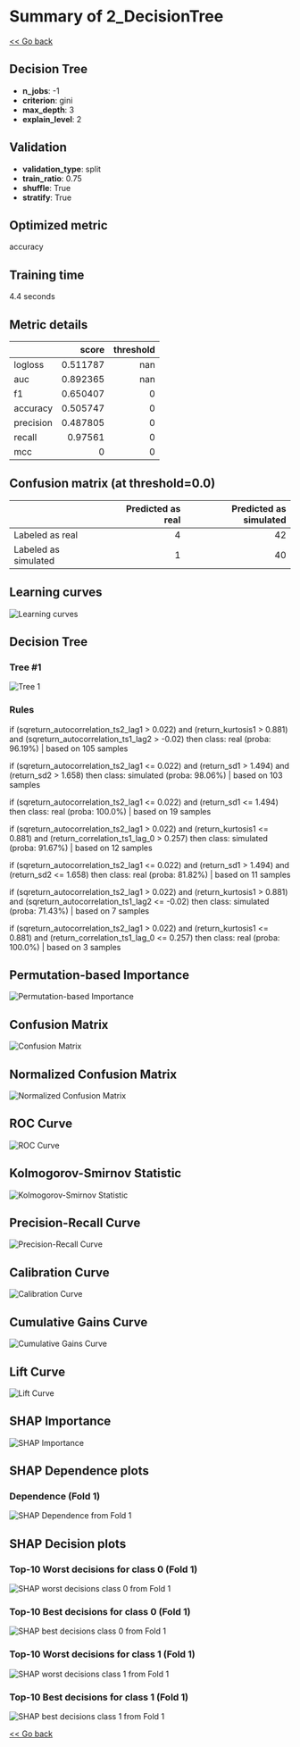 # Summary of 2_DecisionTree

[<< Go back](../README.md)


## Decision Tree
- **n_jobs**: -1
- **criterion**: gini
- **max_depth**: 3
- **explain_level**: 2

## Validation
 - **validation_type**: split
 - **train_ratio**: 0.75
 - **shuffle**: True
 - **stratify**: True

## Optimized metric
accuracy

## Training time

4.4 seconds

## Metric details
|           |    score |   threshold |
|:----------|---------:|------------:|
| logloss   | 0.511787 |         nan |
| auc       | 0.892365 |         nan |
| f1        | 0.650407 |           0 |
| accuracy  | 0.505747 |           0 |
| precision | 0.487805 |           0 |
| recall    | 0.97561  |           0 |
| mcc       | 0        |           0 |


## Confusion matrix (at threshold=0.0)
|                      |   Predicted as real |   Predicted as simulated |
|:---------------------|--------------------:|-------------------------:|
| Labeled as real      |                   4 |                       42 |
| Labeled as simulated |                   1 |                       40 |

## Learning curves
![Learning curves](learning_curves.png)

## Decision Tree 

### Tree #1
![Tree 1](learner_fold_0_tree.svg)

### Rules

if (sqreturn_autocorrelation_ts2_lag1 > 0.022) and (return_kurtosis1 > 0.881) and (sqreturn_autocorrelation_ts1_lag2 > -0.02) then class: real (proba: 96.19%) | based on 105 samples

if (sqreturn_autocorrelation_ts2_lag1 <= 0.022) and (return_sd1 > 1.494) and (return_sd2 > 1.658) then class: simulated (proba: 98.06%) | based on 103 samples

if (sqreturn_autocorrelation_ts2_lag1 <= 0.022) and (return_sd1 <= 1.494) then class: real (proba: 100.0%) | based on 19 samples

if (sqreturn_autocorrelation_ts2_lag1 > 0.022) and (return_kurtosis1 <= 0.881) and (return_correlation_ts1_lag_0 > 0.257) then class: simulated (proba: 91.67%) | based on 12 samples

if (sqreturn_autocorrelation_ts2_lag1 <= 0.022) and (return_sd1 > 1.494) and (return_sd2 <= 1.658) then class: real (proba: 81.82%) | based on 11 samples

if (sqreturn_autocorrelation_ts2_lag1 > 0.022) and (return_kurtosis1 > 0.881) and (sqreturn_autocorrelation_ts1_lag2 <= -0.02) then class: simulated (proba: 71.43%) | based on 7 samples

if (sqreturn_autocorrelation_ts2_lag1 > 0.022) and (return_kurtosis1 <= 0.881) and (return_correlation_ts1_lag_0 <= 0.257) then class: real (proba: 100.0%) | based on 3 samples





## Permutation-based Importance
![Permutation-based Importance](permutation_importance.png)
## Confusion Matrix

![Confusion Matrix](confusion_matrix.png)


## Normalized Confusion Matrix

![Normalized Confusion Matrix](confusion_matrix_normalized.png)


## ROC Curve

![ROC Curve](roc_curve.png)


## Kolmogorov-Smirnov Statistic

![Kolmogorov-Smirnov Statistic](ks_statistic.png)


## Precision-Recall Curve

![Precision-Recall Curve](precision_recall_curve.png)


## Calibration Curve

![Calibration Curve](calibration_curve_curve.png)


## Cumulative Gains Curve

![Cumulative Gains Curve](cumulative_gains_curve.png)


## Lift Curve

![Lift Curve](lift_curve.png)



## SHAP Importance
![SHAP Importance](shap_importance.png)

## SHAP Dependence plots

### Dependence (Fold 1)
![SHAP Dependence from Fold 1](learner_fold_0_shap_dependence.png)

## SHAP Decision plots

### Top-10 Worst decisions for class 0 (Fold 1)
![SHAP worst decisions class 0 from Fold 1](learner_fold_0_shap_class_0_worst_decisions.png)
### Top-10 Best decisions for class 0 (Fold 1)
![SHAP best decisions class 0 from Fold 1](learner_fold_0_shap_class_0_best_decisions.png)
### Top-10 Worst decisions for class 1 (Fold 1)
![SHAP worst decisions class 1 from Fold 1](learner_fold_0_shap_class_1_worst_decisions.png)
### Top-10 Best decisions for class 1 (Fold 1)
![SHAP best decisions class 1 from Fold 1](learner_fold_0_shap_class_1_best_decisions.png)

[<< Go back](../README.md)
